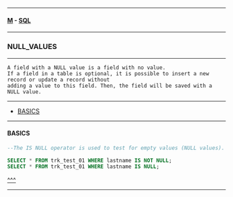 
---

#### [M](https://github.com/ttltrk/TTT/blob/master/menu.md) - [SQL](https://github.com/ttltrk/TTT/blob/master/SQL/SQL.md)

---

### NULL_VALUES

---

```
A field with a NULL value is a field with no value.
If a field in a table is optional, it is possible to insert a new record or update a record without
adding a value to this field. Then, the field will be saved with a NULL value.
```
---

* [BASICS](#BASICS)

---

#### BASICS

```sql
--The IS NULL operator is used to test for empty values (NULL values).

SELECT * FROM trk_test_01 WHERE lastname IS NOT NULL;
SELECT * FROM trk_test_01 WHERE lastname IS NULL;
```

[^^^](#NULL_VALUES)

---
